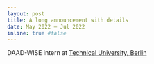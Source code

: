 ```yaml
---
layout: post
title: A long announcement with details
date: May 2022 – Jul 2022
inline: true #false
---
```


DAAD-WISE intern at [Technical University, Berlin](https://www.tu.berlin/en/)